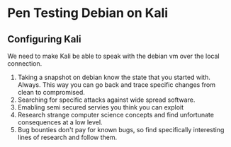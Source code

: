 # Pen Testing Debian on Kali

## Configuring Kali

We need to make Kali be able to speak with the debian vm over the local connection.

1.  Taking a snapshot on debian know the state that you started with. Always. This way you can go back and trace specific changes from clean to compromised.
2.  Searching for specific attacks against wide spread software.
3.  Emabling semi secured servies you think you can exploit
4.  Research strange computer science concepts and find unfortunate consequences at a low level.
5.  Bug bounties don't pay for known bugs, so find specifically interesting lines of research and follow them.

